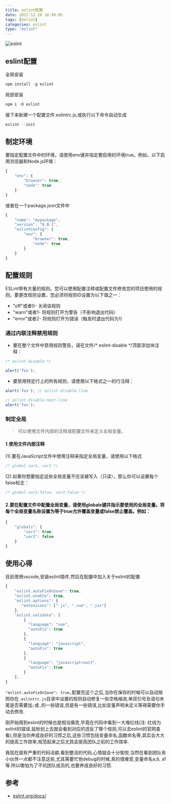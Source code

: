 ```yaml
---
title: eslint配置
date: 2017-12-28 18:49:05
tags: [eslint]
categories: eslint
type: "eslint"
---
```

![eslint](//oo4xdz5i0.bkt.clouddn.com/Eslint.jpg)

<!--more-->
## eslint配置

全局安装
```js
npm install -g eslint
```
局部安装
```js
npm i -D eslint
```
接下来新建一个配置文件.eslintrc.js,或执行以下命令自动生成
```js
eslint --init
```
## 制定环境
要指定配置文件中的环境，请使用env键并指定要启用的环境true。例如，以下启用浏览器和Node.js环境：
```js
{
    "env": {
        "browser": true,
        "node": true
    }
}
```
或者在一个package.json文件中
```js
{
    "name": "mypackage",
    "version": "0.0.1",
    "eslintConfig": {
        "env": {
            "browser": true,
            "node": true
        }
    }
}
```
## 配置规则
ESLint带有大量的规则。您可以使用配置注释或配置文件修改您的项目使用的规则。要更改规则设置，您必须将规则ID设置为以下值之一：

- "off"或者0- 关闭该规则
- "warn"或者1- 将规则打开为警告（不影响退出代码）
- "error"或者2- 将规则打开为错误（触发时退出代码为1）

### 通过内联注释禁用规则
- 要在整个文件中禁用规则警告，请在文件/* eslint-disable */顶部添加块注释：

```js
/* eslint-disable */

alert('foo');
```
- 要禁用特定行上的所有规则，请使用以下格式之一的行注释：

```js
alert('foo'); // eslint-disable-line

// eslint-disable-next-line
alert('foo');
```

### 制定全局

> 可以使用文件内部的注释或配置文件来定义全局变量。

####  1.使用文件内部注释

(1).要在JavaScript文件中使用注释来指定全局变量，请使用以下格式
```js
/* global var1, var2 */
```
(2).如果你想要指定这些全局变量不应该被写入（只读），那么你可以设置每个false标志：
```js
/* global var1:false, var2:false */
```
#### 2.要在配置文件中配置全局变量，请使用globals键并指示要使用的全局变量。将每个全局变量名称设置为等于true允许覆盖变量或false禁止覆盖。例如：

```js
{
    "globals": {
        "var1": true,
        "var2": false
    }
}
```

## 使用心得
目前使用vscode,安装eslint插件,然后在配置中加入关于eslint的配置
```js
{
    "eslint.autoFixOnSave": true,
    "eslint.enable": true,
    "eslint.options": {
       "extensions": [".js", ".vue", ".jsx"]
    },
    "eslint.validate": [
        {
          "language": "vue",
          "autoFix": true
        },
        {
          "language": "javascript",
          "autoFix": true
        },
        {
          "language": "javascriptreact",
          "autoFix": true
        }
    ],
}
```
`"eslint.autoFixOnSave": true,`配置完这个之后,当你在保存的时候可以自动按照你在`.eslintrc.js`目录中设置的规则自动修复一些空格缩进,单双引号及语句末尾是否需要加`;`或`,`的一些错误,但是有一些错误,比如变量声明未定义等得需要你手动去修改.

刚开始用到eslint的时候也是相当痛苦,毕竟在代码中看到一大堆红线(注: 红线为eslint的错误,鼠标划上去就会看到对应的违反了哪个规则,可以去eslint的官网查看),但是当你养成良好的习惯之后,这些习惯包括变量命名,函数命名等,其实会大大的提高工作效率,规范起来之后尤其会提高团队之前的工作效率.

我现在就有严重的代码洁癖,看到整洁的代码,心情就会十分愉悦.当然在看到团队有小伙伴一点都不注意这些,尤其需要忙他debug的时候,真的很难受,变量命名a,b, a1等.所以哪怕为了不坑团队成员的,也要养成良好的习惯.

## 参考
- [eslint.org/docs/](https://eslint.org/docs/user-guide/configuring#specifying-environments)